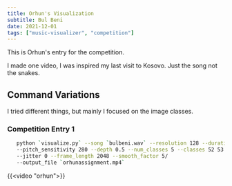 ```yaml
---
title: Orhun's Visualization
subtitle: Bul Beni
date: 2021-12-01
tags: ["music-visualizer", "competition"]
---
```


This is Orhun's entry for the competition.

I made one video, I was inspired my last visit to Kosovo. Just the song not the snakes.

## Command Variations

I tried different things, but mainly I focused on the image classes.

### Competition Entry 1

```bash
   python `visualize.py` --song `bulbeni.wav` --resolution 128 --duration 100/
   --pitch_sensitivity 280 --depth 0.5 --num_classes 5 --classes 52 53 54 55 56/
   --jitter 0 --frame_length 2048 --smooth_factor 5/
   --output_file `orhunassignment.mp4`
```

{{<video "orhun">}}
